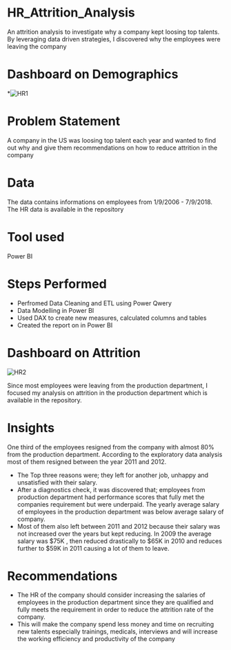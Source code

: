 # HR_Attrition_Analysis
An attrition analysis to investigate why a company  kept loosing top talents. By leveraging data driven strategies, I discovered why the employees were leaving the company

# Dashboard on Demographics
*![HR1](https://user-images.githubusercontent.com/120526771/233426932-26b8ef40-8f5b-4a27-a18a-11088c22eeea.PNG)

# Problem Statement
A company in the US was loosing top talent each year and wanted to find out why and give them recommendations on how to reduce attrition in the company

# Data 
The data contains informations on employees from 1/9/2006 - 7/9/2018. The HR data is available in the repository

# Tool used
Power BI

# Steps Performed
* Perfromed Data Cleaning and ETL using Power Qwery
* Data Modelling in Power BI
* Used DAX to create new measures, calculated columns and tables
* Created the report on in Power BI

# Dashboard on Attrition 
![HR2](https://user-images.githubusercontent.com/120526771/233429737-dd2d83a8-df93-4347-a899-8bbe5f4de049.PNG)


Since most employees were leaving from the production department, I focused my analysis on attrition in the production department which is available in the repository.

# Insights
One third of the employees resigned from the company with almost 80% from the production department. According to the exploratory data analysis most of them resigned between the year 2011 and 2012.
* The Top three reasons were; they left for another job, unhappy and unsatisfied with their salary. 
* After a diagnostics check, it was discovered that; employees from production department had performance scores that fully met the companies requirement but were underpaid. The yearly average salary of employees in the production department was below average salary of company.
* Most of them also left  between 2011 and 2012 because their salary was not increased over the years but kept reducing. In 2009 the average salary was $75K , then reduced drastically to $65K in 2010 and reduces further to $59K in 2011 causing a lot of them to leave.

# Recommendations
* The HR  of the company should  consider increasing the salaries of employees in the production department since they are qualified and fully meets the requirement in order to reduce the attrition rate of the company. 
* This will make the company spend less money and time on recruiting new talents especially trainings, medicals, interviews and will increase the working efficiency  and productivity of the company
